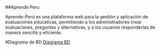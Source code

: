 ##Aprende Peru

Aprende-Perú es una plataforma web para la gestión y aplicación de evaluaciones educativas, permitiendo a los administradores crear evaluaciones, preguntas y alternativas, y a los usuarios responderlas de manera sencilla y eficiente.

#Diagrama de BD
[Diagrama BD](https://drawsql.app/teams/senati-16/diagrams/aprende-peru)